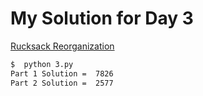 # My Solution for Day 3

[Rucksack Reorganization](https://adventofcode.com/2022/day/3)
```bash
$  python 3.py
Part 1 Solution =  7826
Part 2 Solution =  2577
```